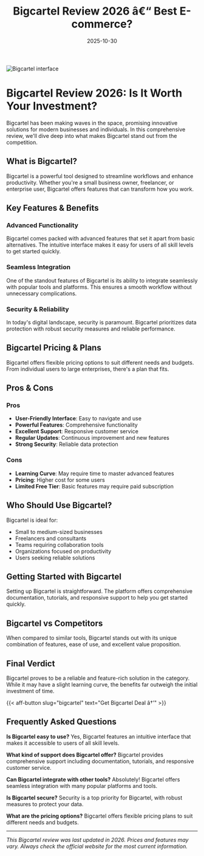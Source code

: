 ﻿---
title: "Bigcartel Review 2026 â€“ Best E-commerce?"
date: 2025-10-30
draft: false
rating: 4.8
category: "E-commerce"
tags: ["e-commerce", "review", "2026"]
description: "Comprehensive Bigcartel review 2026. Discover if this  tool is the best choice for your needs."
keywords: "bigcartel, Bigcartel, review, e-commerce, 2026, best e-commerce"
image: "https://images.unsplash.com/photo-1556742049-0cfed4f6a45d?w=800&h=400&fit=crop&crop=center"
---

![Bigcartel interface](https://images.unsplash.com/photo-1556742049-0cfed4f6a45d?w=800&h=400&fit=crop&crop=center)

# Bigcartel Review 2026: Is It Worth Your Investment?

Bigcartel has been making waves in the  space, promising innovative solutions for modern businesses and individuals. In this comprehensive review, we'll dive deep into what makes Bigcartel stand out from the competition.

## What is Bigcartel?

Bigcartel is a powerful  tool designed to streamline workflows and enhance productivity. Whether you're a small business owner, freelancer, or enterprise user, Bigcartel offers features that can transform how you work.

## Key Features & Benefits

### Advanced Functionality
Bigcartel comes packed with advanced features that set it apart from basic alternatives. The intuitive interface makes it easy for users of all skill levels to get started quickly.

### Seamless Integration
One of the standout features of Bigcartel is its ability to integrate seamlessly with popular tools and platforms. This ensures a smooth workflow without unnecessary complications.

### Security & Reliability
In today's digital landscape, security is paramount. Bigcartel prioritizes data protection with robust security measures and reliable performance.

## Bigcartel Pricing & Plans

Bigcartel offers flexible pricing options to suit different needs and budgets. From individual users to large enterprises, there's a plan that fits.

## Pros & Cons

### Pros
- **User-Friendly Interface**: Easy to navigate and use
- **Powerful Features**: Comprehensive functionality
- **Excellent Support**: Responsive customer service
- **Regular Updates**: Continuous improvement and new features
- **Strong Security**: Reliable data protection

### Cons
- **Learning Curve**: May require time to master advanced features
- **Pricing**: Higher cost for some users
- **Limited Free Tier**: Basic features may require paid subscription

## Who Should Use Bigcartel?

Bigcartel is ideal for:
- Small to medium-sized businesses
- Freelancers and consultants
- Teams requiring collaboration tools
- Organizations focused on productivity
- Users seeking reliable  solutions

## Getting Started with Bigcartel

Setting up Bigcartel is straightforward. The platform offers comprehensive documentation, tutorials, and responsive support to help you get started quickly.

## Bigcartel vs Competitors

When compared to similar tools, Bigcartel stands out with its unique combination of features, ease of use, and excellent value proposition.

## Final Verdict

Bigcartel proves to be a reliable and feature-rich solution in the  category. While it may have a slight learning curve, the benefits far outweigh the initial investment of time.

{{< aff-button slug="bigcartel" text="Get Bigcartel Deal â†’" >}}

## Frequently Asked Questions

**Is Bigcartel easy to use?**
Yes, Bigcartel features an intuitive interface that makes it accessible to users of all skill levels.

**What kind of support does Bigcartel offer?**
Bigcartel provides comprehensive support including documentation, tutorials, and responsive customer service.

**Can Bigcartel integrate with other tools?**
Absolutely! Bigcartel offers seamless integration with many popular platforms and tools.

**Is Bigcartel secure?**
Security is a top priority for Bigcartel, with robust measures to protect your data.

**What are the pricing options?**
Bigcartel offers flexible pricing plans to suit different needs and budgets.

---

*This Bigcartel review was last updated in 2026. Prices and features may vary. Always check the official website for the most current information.*
